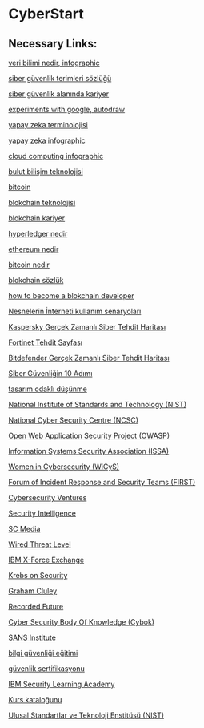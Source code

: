 # CyberStart

## Necessary Links: 

[veri bilimi nedir, infographic](https://ibm.ent.box.com/s/arw78ikk0o4re0p2245tmyjq9qu7w2fx)
  
[siber güvenlik terimleri sözlüğü](https://bundles.yourlearning.ibm.com/skills/learn/assets/NKVRGWVWNPRR77AZ/Cybersecurity3_Cybersecurity%20GLOSSARY_tr-TR-US.pdf)
 
[siber güvenlik alanında kariyer](https://bundles.yourlearning.ibm.com/skills/learn/assets/XVPQVZGJWWQV54PB/Cybersecurity_Infographic_tr.pdf)
 
[experiments with google, autodraw](https://experiments.withgoogle.com/autodraw)

[yapay zeka terminolojisi](https://bundles.yourlearning.ibm.com/skills/learn/assets/XVPQVPQERXKV58RE/Artificial%20Intelligence%20GLOSSARY_tr-TR.pdf)

[yapay zeka infographic](https://bundles.yourlearning.ibm.com/skills/learn/assets/MKPDKPDMYZYW12BV/AI_Infographic_tr.pdf)

[cloud computing infographic](https://ibm.ent.box.com/s/inx7prfvckcrh7wk1gegvqgc70j9mkc8)

[bulut bilişim teknolojisi](https://bundles.yourlearning.ibm.com/skills/learn/assets/JYNVQZYDVRRR3423/Cloud%20Computing%20Terminology_tr-TR.pdf)

[bitcoin](https://www.youtube.com/watch?v=kubGCSj5y3k&list=PLpQQipWcxwt_cocZHpKNRr2cTs5n2nL2p&index=11)

[blokchain teknolojisi](https://www.forbes.com/sites/quora/2019/05/29/what-do-people-misunderstand-about-blockchain-technology/#2bd45f245e39)

[blokchain kariyer](https://bundles.yourlearning.ibm.com/skills/learn/assets/WWZNWPZNQPQV2YRK/Blockchain_Infographic_tr.pdf)

[hyperledger nedir](https://blockgeeks.com/guides/hyperledger/)

[ethereum nedir](https://blockgeeks.com/guides/ethereum/)

[bitcoin nedir](https://blockgeeks.com/guides/what-is-bitcoin/)

[blokchain sözlük](https://bundles.yourlearning.ibm.com/skills/learn/assets/PZDYNVGRWJEZ26AV/Blockchain_glossary_tr-TR.pdf)

[how to become a blokchain developer](https://blockgeeks.com/guides/blockchain-developer/)

[Nesnelerin İnterneti kullanım senaryoları](https://bundles.yourlearning.ibm.com/skills/learn/assets/PZDYDXMKEDQZ2ND3/IoT%20use%20cases_The%20Internet%20of%20Things%20in%20action_Article_tr-TR.pdf)

[Kaspersky Gerçek Zamanlı Siber Tehdit Haritası](https://cybermap.kaspersky.com/)

[Fortinet Tehdit Sayfası](https://threatmap.fortiguard.com/)

[Bitdefender Gerçek Zamanlı Siber Tehdit Haritası](https://threatmap.bitdefender.com/)

[Siber Güvenliğin 10 Adımı](https://www.ncsc.gov.uk/files/2021-10-steps-to-cyber-security-infographic.pdf)

[tasarım odaklı düşünme](https://bundles.yourlearning.ibm.com/skills/learn/assets/GYEGYJDPZRZX653D/Design_Thinking_Infographic_tr.pdf)

[National Institute of Standards and Technology (NIST)](https://www.nist.gov/topics/cybersecurity)

[National Cyber Security Centre (NCSC)](https://www.ncsc.gov.uk/)

[Open Web Application Security Project (OWASP)](https://www.owasp.org/index.php/Main_Page)

[Information Systems Security Association (ISSA)](https://www.issa.org/)

[Women in Cybersecurity (WiCyS)](https://www.wicys.org/about)

[Forum of Incident Response and Security Teams (FIRST)](https://www.first.org/)

[Cybersecurity Ventures](https://cybersecurityventures.com/)

[Security Intelligence](https://securityintelligence.com/)

[SC Media](https://www.scmagazine.com/about-sc-media/)

[Wired Threat Level](https://www.wired.com/category/threatlevel/)

[IBM X-Force Exchange](https://exchange.xforce.ibmcloud.com/)

[Krebs on Security](https://krebsonsecurity.com/)

[Graham Cluley](https://www.grahamcluley.com/)

[Recorded Future](https://www.recordedfuture.com/blog/)

[Cyber Security Body Of Knowledge (Cybok)](https://www.cybok.org/)

[SANS Institute](https://www.sans.org/)

[ bilgi güvenliği eğitimi](https://www.sans.org/find-training/)

[ güvenlik sertifikasyonu](https://www.giac.org/)

[IBM Security Learning Academy](https://www.securitylearningacademy.com/)

[ Kurs kataloğunu](https://www.securitylearningacademy.com/local/navigator/index.php)

[Ulusal Standartlar ve Teknoloji Enstitüsü (NIST)]()

[]()

[]()

[]()

[]()

[]()

[]()

[]()

[]()

[]()

[]()

[]()

[]()

[]()

